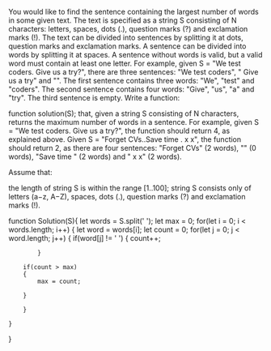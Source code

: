 You would like to find the sentence containing the largest number of words in some given text. The text is specified as a string S consisting of N characters: letters, spaces, dots (.), question marks (?) and exclamation marks (!).
The text can be divided into sentences by splitting it at dots, question marks and exclamation marks. A sentence can be divided into words by splitting it at spaces. A sentence without words is valid, but a valid word must contain at least one letter.
For example, given S = "We test coders. Give us a try?", there are three sentences: "We test coders", " Give us a try" and "". The first sentence contains three words: "We", "test" and "coders". The second sentence contains four words: "Give", "us", "a" and "try". The third sentence is empty.
Write a function:

function solution(S);
that, given a string S consisting of N characters, returns the maximum number of words in a sentence.
For example, given S = "We test coders. Give us a try?", the function should return 4, as explained above.
Given S = "Forget CVs..Save time . x x", the function should return 2, as there are four sentences: "Forget CVs" (2 words), "" (0 words), "Save time " (2 words) and " x x" (2 words).

Assume that:

the length of string S is within the range [1..100];
string S consists only of letters (a−z, A−Z), spaces, dots (.), question marks (?) and exclamation marks (!).


function Solution(S){
    let words = S.split(' ');
    let max = 0;
    for(let i = 0; i < words.length; i++)
    {
        let word = words[i];
        let count = 0;
        for(let j = 0; j < word.length; j++)
        {
            if(word[j] != ' ')
            {
                count++;
            
            }
        
        if(count > max)
        {
            max = count;
        
        }

        }
        
    }
}
